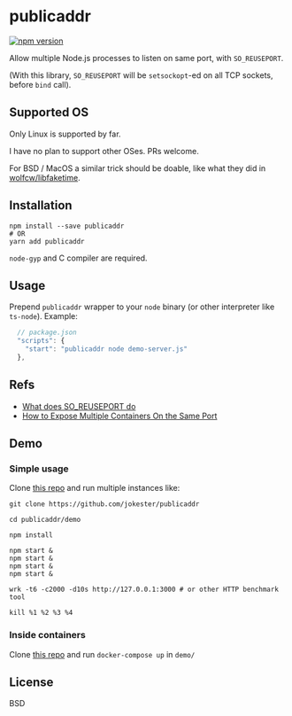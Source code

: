 # publicaddr

[![npm version](https://badge.fury.io/js/publicaddr.svg)](https://badge.fury.io/js/publicaddr)

Allow multiple Node.js processes to listen on same port, with `SO_REUSEPORT`.

(With this library, `SO_REUSEPORT` will be `setsockopt`-ed on all TCP sockets, before `bind` call).

## Supported OS

Only Linux is supported by far.

I have no plan to support other OSes. PRs welcome.

For BSD / MacOS a similar trick should be doable, like what they did in [wolfcw/libfaketime](https://github.com/wolfcw/libfaketime).

## Installation

```
npm install --save publicaddr
# OR
yarn add publicaddr
```

`node-gyp` and C compiler are required.

## Usage

Prepend `publicaddr` wrapper to your `node` binary (or other interpreter like `ts-node`). Example:

```js
  // package.json
  "scripts": {
    "start": "publicaddr node demo-server.js"
  },
```

## Refs

- [What does SO_REUSEPORT do](https://stackoverflow.com/a/14388707)
- [How to Expose Multiple Containers On the Same Port](https://iximiuz.com/en/posts/multiple-containers-same-port-reverse-proxy/)

## Demo

### Simple usage

Clone [this repo](https://github.com/jokester/publicaddr) and run multiple instances like:

```shell
git clone https://github.com/jokester/publicaddr

cd publicaddr/demo

npm install

npm start &
npm start &
npm start &
npm start &

wrk -t6 -c2000 -d10s http://127.0.0.1:3000 # or other HTTP benchmark tool

kill %1 %2 %3 %4
```

### Inside containers

Clone [this repo](https://github.com/jokester/publicaddr) and run `docker-compose up` in `demo/`

## License

BSD

<!--
### upstream issue

- https://github.com/danfuzz/lactoserv/issues/146

### without nodejs

- https://github.com/wolfcw/libfaketime
- https://man7.org/linux/man-pages/man3/dlsym.3.html
- https://lwn.net/Articles/542629/
- https://qiita.com/naohikowatanabe/items/d559858734d8a02f0d8a

### with nodejs

- https://github.com/nodejs/nan
-->
